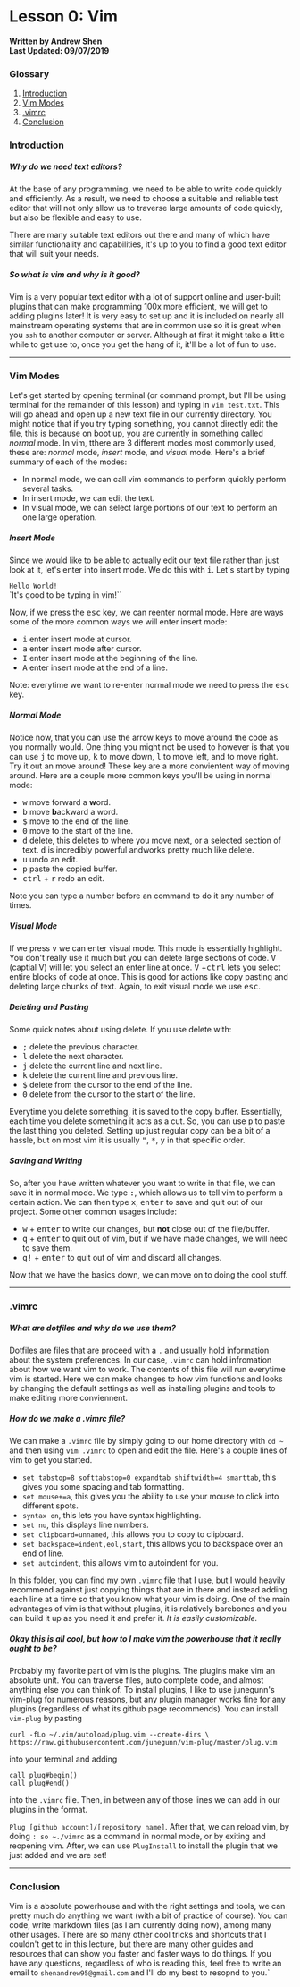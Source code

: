 # Lesson 0: Vim
**Written by Andrew Shen**  
**Last Updated: 09/07/2019**

### Glossary
1. [Introduction](#introduction)
2. [Vim Modes](#vim-modes)
3. [.vimrc](#.vimrc)
4. [Conclusion](#conclusion)

### Introduction
##### Why do we need text editors?
At the base of any programming, we need to be able to write code quickly and efficiently. As a result, we need to choose a suitable and reliable test editor that will not only allow us to traverse large amounts of code quickly, but also be flexible and easy to use.

There are many suitable text editors out there and many of which have similar functionality and capabilities, it's up to you to find a good text editor that will suit your needs.

##### So what is vim and why is it good?
Vim is a very popular text editor with a lot of support online and user-built plugins that can make programming 100x more efficient, we will get to adding plugins later! It is very easy to set up and it is included on nearly all mainstream operating systems that are in common use so it is great when you `ssh` to another computer or server. Although at first it might take a little while to get use to, once you get the hang of it, it'll be a lot of fun to use.

---

### Vim Modes
Let's get started by opening terminal (or command prompt, but I'll be using terminal for the remainder of this lesson) and typing in `vim test.txt`. This will go ahead and open up a new text file in our currently directory. You might notice that if you try typing something, you cannot directly edit the file, this is because on boot up, you are currently in something called *normal* mode. In vim, tthere are 3 different modes most commonly used, these are: *normal* mode, *insert* mode, and *visual* mode. Here's a brief summary of each of the modes:

- In normal mode, we can call vim commands to perform quickly perform several tasks.
- In insert mode, we can edit the text.
- In visual mode, we can select large portions of our text to perform an one large operation.
##### Insert Mode
Since we would like to be able to actually edit our text file rather than just look at it, let's enter into insert mode. We do this with <kbd>i</kbd>. Let's start by typing 

`Hello World!`  
`It's good to be typing in vim!``

 Now, if we press the <kbd>esc</kbd> key, we can reenter normal mode. Here are ways some of the more common ways we will enter insert mode:

- <kbd>i</kbd> enter insert mode at cursor.
- <kbd>a</kbd> enter insert mode after cursor. 
- <kbd>I</kbd> enter insert mode at the beginning of the line.
- <kbd>A</kbd> enter insert mode at the end of a line.

Note: everytime we want to re-enter normal mode we need to press the <kbd>esc</kbd> key.

##### Normal Mode
Notice now, that you can use the arrow keys to move around the code as you normally would. One thing you might not be used to however is that you can use <kbd>j</kbd> to move up, <kbd>k</kbd> to move down, <kbd>l</kbd> to move left, and </kbd> to move right. Try it out an move around! These key are a more convientent way of moving around. Here are a couple more common keys you'll be using in normal mode:

- <kbd>w</kbd> move forward a **w**ord.
- <kbd>b</kbd> move **b**ackward a word.
- <kbd>$</kbd> move to the end of the line.
- <kbd>0</kbd> move to the start of the line.
- <kbd>d</kbd> delete, this deletes to where you move next, or a selected section of text. <kbd>d</kbd> is incredibly powerful andworks pretty much like delete.
- <kbd>u</kbd> undo an edit.
- <kbd>p</kbd> paste the copied buffer.
- <kbd>ctrl</kbd> + <kbd>r</kbd> redo an edit.

Note you can type a number before an command to do it any number of times.

##### Visual Mode
If we press <kbd>v</kbd> we can enter visual mode. This mode is essentially highlight. You don't really use it much but you can delete large sections of code. <kbd>V</kbd> (captial V) will let you select an enter line at once. <kbd>V</kbd> +<kbd>ctrl</kbd> lets you select entire blocks of code at once. This is good for actions like copy pasting and deleting large chunks of text. Again, to exit visual mode we use <kbd>esc</kbd>.

##### Deleting and Pasting
Some quick notes about using delete. If you use delete with:

- <kbd>;</kbd> delete the previous character.
- <kbd>l</kbd> delete the next character.
- <kbd>j</kbd> delete the current line and next line.
- <kbd>k</kbd> delete the current line and previous line.
- <kbd>$</kbd> delete from the cursor to the end of the line.
- <kbd>0</kbd> delete from the cursor to the start of the line.

Everytime you delete something, it is saved to the copy buffer. Essentially, each time you delete something it acts as a cut. So, you can use <kbd>p</kbd> to paste the last thing you deleted. Setting up just regular copy can be a bit of a hassle, but on most vim it is usually <kbd>\"</kbd>, <kbd>\*</kbd>, <kbd>y</kbd> in that specific order.

##### Saving and Writing
So, after you have written whatever you want to write in that file, we can save it in normal mode. We type <kbd>:</kbd>, which allows us to tell vim to perform a certain action. We can then type <kbd>x</kbd>, <kbd>enter</kbd> to save and quit out of our project. Some other common usages include:

- <kbd>w</kbd> + <kbd>enter</kbd> to write our changes, but **not** close out of the file/buffer.
- <kbd>q</kbd> + <kbd>enter</kbd> to quit out of vim, but if we have made changes, we will need to save them.
- <kbd>q!</kbd> + <kbd>enter</kbd> to quit out of vim and discard all changes.

Now that we have the basics down, we can move on to doing the cool stuff.

---

### .vimrc
##### What are dotfiles and why do we use them?
Dotfiles are files that are proceed with a `.` and usually hold information about the system preferences. In our case, `.vimrc` can hold infromation about how we want vim to work. The contents of this file will run everytime vim is started. Here we can make changes to how vim functions and looks by changing the default settings as well as installing plugins and tools to make editing more conviennent.

##### How do we make a .vimrc file?
We can make a `.vimrc` file by simply going to our home directory with `cd ~` and then using `vim .vimrc` to open and edit the file. Here's a couple lines of vim to get you started.

- `set tabstop=8 softtabstop=0 expandtab shiftwidth=4 smarttab`, this gives you some spacing and tab formatting.
- `set mouse+=a`, this gives you the ability to use your mouse to click into different spots.
- `syntax on`, this lets you have syntax highlighting.
- `set nu`, this displays line numbers.
- `set clipboard=unnamed`, this allows you to copy to clipboard.
- `set backspace=indent,eol,start`, this allows you to backspace over an end of line.
- `set autoindent`, this allows vim to autoindent for you.

In this folder, you can find my own `.vimrc` file that I use, but I would heavily recommend against just copying things that are in there and instead adding each line at a time so that you know what your vim is doing. One of the main advantages of vim is that without plugins, it is relatively barebones and you can build it up as you need it and prefer it. *It is easily customizable.*

##### Okay this is all cool, but how to I make vim the powerhouse that it really ought to be?
Probably my favorite part of vim is the plugins. The plugins make vim an absolute unit. You can traverse files, auto complete code, and almost anything else you can think of. To install plugins, I like to use junegunn's [vim-plug](https://github.com/junegunn/vim-plug) for numerous reasons, but any plugin manager works fine for any plugins (regardless of what its github page recommends). You can install `vim-plug` by pasting  

`curl -fLo ~/.vim/autoload/plug.vim --create-dirs \
    https://raw.githubusercontent.com/junegunn/vim-plug/master/plug.vim`  

into your terminal and adding  

`call plug#begin()`  
`call plug#end()`  

into the `.vimrc` file. Then, in between any of those lines we can add in our plugins in the format.  

`Plug [github account]/[repository name]`. After that, we can reload vim, by doing `: so ~./vimrc` as a command in normal mode, or by exiting and reopening vim. After, we can use `PlugInstall` to install the plugin that we just added and we are set!

---

### Conclusion

Vim is a absolute powerhouse and with the right settings and tools, we can pretty much do anything we want (with a bit of practice of course). You can code, write markdown files (as I am currently doing now), among many other usages. There are so many other cool tricks and shortcuts that I couldn't get to in this lecture, but there are many other guides and resources that can show you faster and faster ways to do things. If you have any questions, regardless of who is reading this, feel free to write an email to `shenandrew95@gmail.com` and I'll do my best to resopnd to you.`
